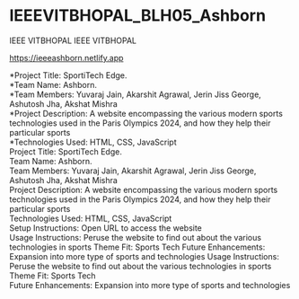 # IEEEVITBHOPAL_BLH05_Ashborn
IEEE VITBHOPAL
IEEE VITBHOPAL<br>

https://ieeeashborn.netlify.app

*Project Title: SportiTech Edge.<br>
*Team Name: Ashborn.<br>
*Team Members: Yuvaraj Jain, Akarshit Agrawal, Jerin Jiss George, Ashutosh Jha, Akshat Mishra<br>
*Project Description: A website encompassing the various modern sports technologies used in the Paris Olympics 2024, and how they help their particular sports<br>
*Technologies Used: HTML, CSS, JavaScript<br>
Project Title: SportiTech Edge.<br>
Team Name: Ashborn.<br>
Team Members: Yuvaraj Jain, Akarshit Agrawal, Jerin Jiss George, Ashutosh Jha, Akshat Mishra<br>
Project Description: A website encompassing the various modern sports technologies used in the Paris Olympics 2024, and how they help their particular sports<br>
Technologies Used: HTML, CSS, JavaScript<br>
Setup Instructions: Open URL to access the website<br>
Usage Instructions: Peruse the website to find out about the various technologies in sports
Theme Fit: Sports Tech
Future Enhancements: Expansion into more type of sports and technologies
Usage Instructions: Peruse the website to find out about the various technologies in sports<br>
Theme Fit: Sports Tech<br>
Future Enhancements: Expansion into more type of sports and technologies<br>
